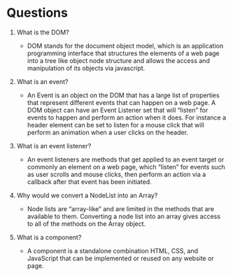 # Questions

1. What is the DOM?
    * DOM stands for the document object model, which is an application programming interface that structures the elements of a web page into a tree like object node structure and allows the access and manipulation of its objects via javascript.

2. What is an event?
    * An Event is an object on the DOM that has a large list of properties that represent different events that can happen on a web page. A DOM object can have an Event Listener set that will “listen” for events to happen and perform an action when it does. For instance a header element can be set to listen for a mouse click that will perform an animation when a user clicks on the header. 

3. What is an event listener?
    * An event listeners are methods that get applied to an event target or commonly an element on a web page, which “listen” for events such as user scrolls and mouse clicks, then perform an action via a callback after that event has been initiated. 

4. Why would we convert a NodeList into an Array?
    * Node lists are “array-like” and are limited in the methods that are available to them. Converting a node list into an array gives access to all of the methods on the Array object. 

5. What is a component? 
    * A component is a standalone combination HTML, CSS, and JavaScript that can be implemented or reused on any website or page. 

